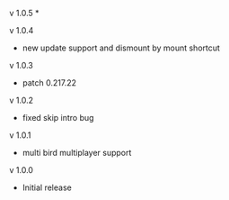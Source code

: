 v 1.0.5
* 

v 1.0.4
* new update support and dismount by mount shortcut

v 1.0.3
* patch 0.217.22

v 1.0.2
* fixed skip intro bug

v 1.0.1
* multi bird multiplayer support

v 1.0.0
* Initial release